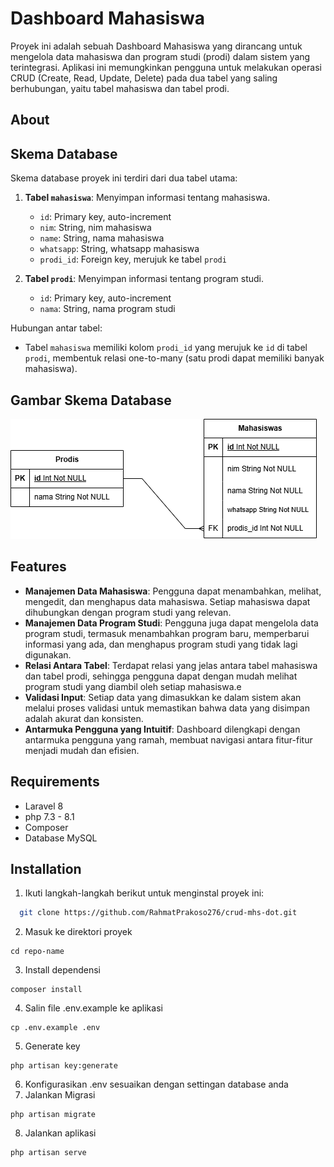 
# Dashboard Mahasiswa

Proyek ini adalah sebuah Dashboard Mahasiswa yang dirancang untuk mengelola data mahasiswa dan program studi (prodi) dalam sistem yang terintegrasi. Aplikasi ini memungkinkan pengguna untuk melakukan operasi CRUD (Create, Read, Update, Delete) pada dua tabel yang saling berhubungan, yaitu tabel mahasiswa dan tabel prodi.

## About 
## Skema Database

Skema database proyek ini terdiri dari dua tabel utama:

1. **Tabel `mahasiswa`**: Menyimpan informasi tentang mahasiswa.
   - `id`: Primary key, auto-increment
   - `nim`: String, nim mahasiswa
   - `name`: String, nama mahasiswa
   - `whatsapp`: String, whatsapp mahasiswa
   - `prodi_id`: Foreign key, merujuk ke tabel `prodi`

2. **Tabel `prodi`**: Menyimpan informasi tentang program studi.
   - `id`: Primary key, auto-increment
   - `nama`: String, nama program studi

Hubungan antar tabel:
- Tabel `mahasiswa` memiliki kolom `prodi_id` yang merujuk ke `id` di tabel `prodi`, membentuk relasi one-to-many (satu prodi dapat memiliki banyak mahasiswa).

## Gambar Skema Database

![Skema Database](public/assets/img/skemadb.png)

## Features

- **Manajemen Data Mahasiswa**: Pengguna dapat menambahkan, melihat, mengedit, dan menghapus data mahasiswa. Setiap mahasiswa dapat dihubungkan dengan program studi yang relevan.
- **Manajemen Data Program Studi**: Pengguna juga dapat mengelola data program studi, termasuk menambahkan program baru, memperbarui informasi yang ada, dan menghapus program studi yang tidak lagi digunakan.
- **Relasi Antara Tabel**: Terdapat relasi yang jelas antara tabel mahasiswa dan tabel prodi, sehingga pengguna dapat dengan mudah melihat program studi yang diambil oleh setiap mahasiswa.e
- **Validasi Input**: Setiap data yang dimasukkan ke dalam sistem akan melalui proses validasi untuk memastikan bahwa data yang disimpan adalah akurat dan konsisten.
- **Antarmuka Pengguna yang Intuitif**: Dashboard dilengkapi dengan antarmuka pengguna yang ramah, membuat navigasi antara fitur-fitur menjadi mudah dan efisien.


## Requirements
- Laravel 8
- php 7.3 - 8.1
- Composer
- Database MySQL

## Installation

1. Ikuti langkah-langkah berikut untuk menginstal proyek ini:

```bash
  git clone https://github.com/RahmatPrakoso276/crud-mhs-dot.git
```
2. Masuk ke direktori proyek
```
cd repo-name
```

3. Install dependensi
```
composer install
```

4. Salin file .env.example ke aplikasi
```
cp .env.example .env
```
5. Generate key
```
php artisan key:generate
```
6. Konfigurasikan .env sesuaikan dengan settingan database anda
7. Jalankan Migrasi 
```
php artisan migrate
```
8. Jalankan aplikasi
```
php artisan serve
```
    
